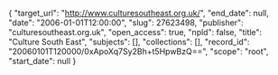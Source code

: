 {
  "target_url": "http://www.culturesoutheast.org.uk/", 
  "end_date": null, 
  "date": "2006-01-01T12:00:00", 
  "slug": 27623498, 
  "publisher": "culturesoutheast.org.uk", 
  "open_access": true, 
  "npld": false, 
  "title": "Culture South East", 
  "subjects": [], 
  "collections": [], 
  "record_id": "20060101T120000/0xApoXq7Sy2Bh+t5HpwBzQ==", 
  "scope": "root", 
  "start_date": null
}

